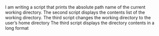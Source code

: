 I am writing a script that prints the absolute path name of the current working directory.
The second script displays the contents list of the working directory.
The third script changes the working directory to the user’s home directory
The third script displays the directory contents in a long format
